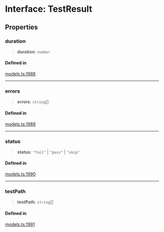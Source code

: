 # Interface: TestResult

## Properties

### duration

> **duration**: `number`

#### Defined in

[models.ts:1988](https://github.com/live-codes/livecodes/blob/dd47937033b0f6a7246cbcc91dba5ba09e233513/src/sdk/models.ts#L1988)

***

### errors

> **errors**: `string`[]

#### Defined in

[models.ts:1989](https://github.com/live-codes/livecodes/blob/dd47937033b0f6a7246cbcc91dba5ba09e233513/src/sdk/models.ts#L1989)

***

### status

> **status**: `"fail"` \| `"pass"` \| `"skip"`

#### Defined in

[models.ts:1990](https://github.com/live-codes/livecodes/blob/dd47937033b0f6a7246cbcc91dba5ba09e233513/src/sdk/models.ts#L1990)

***

### testPath

> **testPath**: `string`[]

#### Defined in

[models.ts:1991](https://github.com/live-codes/livecodes/blob/dd47937033b0f6a7246cbcc91dba5ba09e233513/src/sdk/models.ts#L1991)